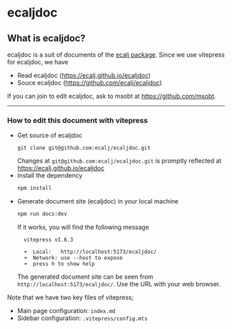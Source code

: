 # ecaljdoc

## What is ecaljdoc?
ecaljdoc is a suit of documents of the [ecalj package](https://github.com/tkotani/ecalj/). Since we use vitepress for ecaljdoc, we have 
* Read  ecaljdoc  (https://ecalj.github.io/ecaljdoc)
* Souce ecaljdoc  (https://github.com/ecalj/ecaljdoc)

If you can join to edit ecaljdoc, ask to msobt at https://github.com/msobt.

---

### How to edit this document with vitepress

- Get source of ecaljdoc
  ```
  git clone git@github.com:ecalj/ecaljdoc.git
  ```
  Changes at `git@github.com:ecalj/ecaljdoc.git` is promptly reflected at https://ecalj.github.io/ecaljdoc
- Install the dependency
  ```bash
  npm install
  ```
- Generate document site (ecaljdoc) in your local machine
  ```bash
  npm run docs:dev
  ```
  If it works, you will find the following message
  ```
    vitepress v1.6.3

    ➜  Local:   http://localhost:5173/ecaljdoc/
    ➜  Network: use --host to expose
    ➜  press h to show help
  ``` 
  The generated document site can be seen from `http://localhost:5173/ecaljdoc/`. Use the URL with your web browser.

Note that we have two key files of vitepress;  
- Main page configuration: `index.md`
- Sidebar configuration: `.vitepress/config.mts`
